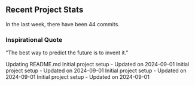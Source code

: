 ## Recent Project Stats

In the last week, there have been 44 commits.

### Inspirational Quote

"The best way to predict the future is to invent it."

Updating README.md
Initial project setup - Updated on 2024-09-01
Initial project setup - Updated on 2024-09-01
Initial project setup - Updated on 2024-09-01
Initial project setup - Updated on 2024-09-01
